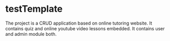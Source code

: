 # testTemplate
The project is a CRUD application based on online tutoring website. It contains quiz and online youtube video lessons embedded. It contains user and admin module both. 
